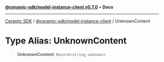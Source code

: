[**@ceramic-sdk/model-instance-client v0.7.0**](../README.md) • **Docs**

***

[Ceramic SDK](../../../README.md) / [@ceramic-sdk/model-instance-client](../README.md) / UnknownContent

# Type Alias: UnknownContent

> **UnknownContent**: `Record`\<`string`, `unknown`\>
